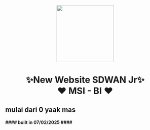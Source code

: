 <div align="center">
    <img  width=180 src="https://cdn.jsdelivr.net/gh/sun0225SUN/Awesome-Love-Code/assets/logo.png"/>
    <h1>✨New Website SDWAN Jr✨<br>❤️ MSI - BI ❤️</h1> 
</div>
<h2> mulai dari 0 yaak mas</h2>
<h4> #### built in 07/02/2025 ####</h4>
